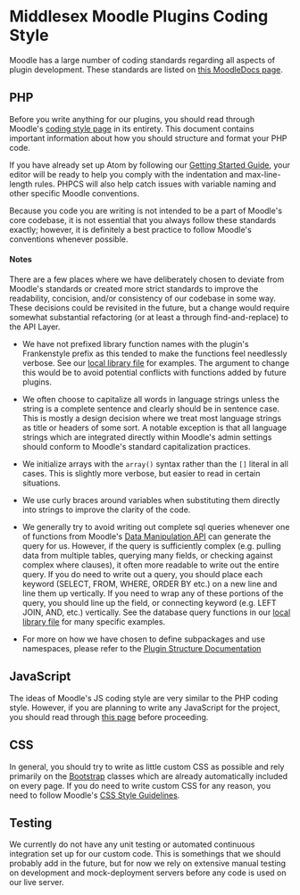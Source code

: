 # Middlesex Moodle Plugins Coding Style

Moodle has a large number of coding standards regarding all aspects of plugin development. These standards are listed on [this MoodleDocs page](https://docs.moodle.org/dev/Coding).

## PHP

Before you write anything for our plugins, you should read through Moodle's [coding style page](https://docs.moodle.org/dev/Coding_style) in its entirety. This document contains important information about how you should structure and format your PHP code.

If you have already set up Atom by following our [Getting Started Guide](/docs/CODING_STYLE.md#setting-up-atom), your editor will be ready to help you comply with the indentation and max-line-length rules. PHPCS will also help catch issues with variable naming and other specific Moodle conventions.

Because you code you are writing is not intended to be a part of Moodle's core codebase, it is not essential that you always follow these standards exactly; however, it is definitely a best practice to follow Moodle's conventions whenever possible.

#### Notes

There are a few places where we have deliberately chosen to deviate from Moodle's standards or created more strict standards to improve the readability, concision, and/or consistency of our codebase in some way. These decisions could be revisited in the future, but a change would require somewhat substantial refactoring (or at least a through find-and-replace) to the API Layer.

- We have not prefixed library function names with the plugin's Frankenstyle prefix as this tended to make the functions feel needlessly verbose. See our [local library file](/local/mxschool/locallib.php) for examples. The argument to change this would be to avoid potential conflicts with functions added by future plugins.

- We often choose to capitalize all words in language strings unless the string is a complete sentence and clearly should be in sentence case. This is mostly a design decision where we treat most language strings as title or headers of some sort. A notable exception is that all language strings which are integrated directly within Moodle's admin settings should conform to Moodle's standard capitalization practices.

- We initialize arrays with the `array()` syntax rather than the `[]` literal in all cases. This is slightly more verbose, but easier to read in certain situations.

- We use curly braces around variables when substituting them directly into strings to improve the clarity of the code.

- We generally try to avoid writing out complete sql queries whenever one of functions from Moodle's [Data Manipulation API](https://docs.moodle.org/dev/Data_manipulation_API) can generate the query for us. However, if the query is sufficiently complex (e.g. pulling data from multiple tables, querying many fields, or checking against complex where clauses), it often more readable to write out the entire query. If you do need to write out a query, you should place each keyword (SELECT, FROM, WHERE, ORDER BY etc.) on a new line and line them up vertically. If you need to wrap any of these portions of the query, you should line up the field, or connecting keyword (e.g. LEFT JOIN, AND, etc.) vertically. See the database query functions in our [local library file](/local/mxschool/locallib.php) for many specific examples.

- For more on how we have chosen to define subpackages and use namespaces, please refer to the [Plugin Structure Documentation](/docs/PLUGIN_STRUCTURE.md)

## JavaScript

The ideas of Moodle's JS coding style are very similar to the PHP coding style. However, if you are planning to write any JavaScript for the project, you should read through [this page](https://docs.moodle.org/dev/Javascript/Coding_Style) before proceeding.

## CSS

In general, you should try to write as little custom CSS as possible and rely primarily on the [Bootstrap](https://getbootstrap.com/docs/4.0/getting-started/introduction/) classes which are already automatically included on every page. If you do need to write custom CSS for any reason, you need to follow Moodle's [CSS Style Guidelines](https://docs.moodle.org/dev/CSS_Coding_Style).

## Testing

We currently do not have any unit testing or automated continuous integration set up for our custom code. This is somethings that we should probably add in the future, but for now we rely on extensive manual testing on development and mock-deployment servers before any code is used on our live server.
